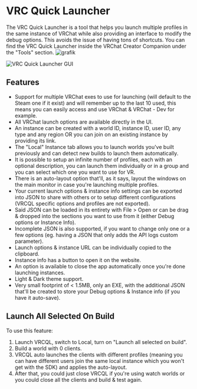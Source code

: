 # VRC Quick Launcher

The VRC Quick Launcher is a tool that helps you launch multiple profiles in the same instance of VRChat while also providing an interface to modify the debug options. This avoids the issue of having tons of shortcuts. 
You can find the VRC Quick Launcher inside the VRChat Creator Companion under the "Tools" section.
![grafik](https://github.com/vrchat-community/creator-companion/assets/59415342/e051822e-2965-4fcd-b1fa-a2c9f0aec22a)


![VRC Quick Launcher GUI](/images/vrc-quick-launcher.png)

## Features
  * Support for multiple VRChat exes to use for launching (will default to the Steam one if it exist) and will remember up to the last 10 used, this means you can easily access and use VRChat & VRChat - Dev for example.
  * All VRChat launch options are available directly in the UI.
  * An instance can be created with a world ID, instance ID, user ID, any type and any region OR you can join on an existing instance by providing its link.
  * The "Local" Instance tab allows you to launch worlds you've built previously and can detect new builds to launch them automatically.
  * It is possible to setup an infinite number of profiles, each with an optional description, you can launch them individually or in a group and you can select which one you want to use for VR.
  * There is an auto-layout option that'll, as it says, layout the windows on the main monitor in case you're launching multiple profiles.
  * Your current launch options & instance info settings can be exported into JSON to share with others or to setup different configurations (VRCQL specific options and profiles are not exported).
  * Said JSON can be loaded in its entirety with File > Open or can be drag & dropped into the sections you want to use from it (either Debug options or Instance Info).
  * Incomplete JSON is also supported, if you want to change only one or a few options (eg. having a JSON that only adds the API logs custom parameter).
  * Launch options & instance URL can be individually copied to the clipboard.
  * Instance info has a button to open it on the website.
  * An option is available to close the app automatically once you're done launching instances.
  * Light & Dark theme support.
  * Very small footprint of < 1.5MB, only an EXE, with the additional JSON that'll be created to store your Debug options & Instance info (if you have it auto-save).

## Launch All Selected On Build

To use this feature:
1. Launch VRCQL, switch to Local, turn on "Launch all selected on build".
2. Build a world with 0 clients.
3. VRCQL auto launches the clients with different profiles (meaning you can have different users join the same local instance which you won't get with the SDK) and applies the auto-layout.
4. After that, you could just close VRCQL if you're using watch worlds or you could close all the clients and build & test again.
